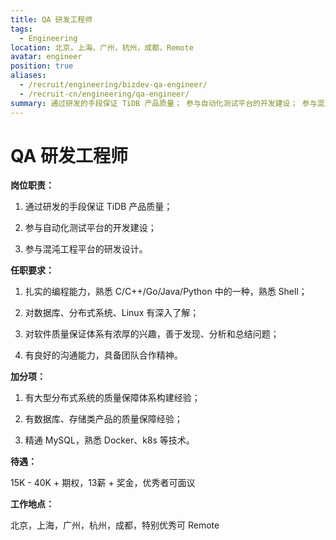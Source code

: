 ```yaml
---
title: QA 研发工程师
tags:
  - Engineering
location: 北京，上海，广州，杭州，成都，Remote
avatar: engineer
position: true
aliases:
  - /recruit/engineering/bizdev-qa-engineer/
  - /recruit-cn/engineering/qa-engineer/
summary: 通过研发的手段保证 TiDB 产品质量； 参与自动化测试平台的开发建设； 参与混沌工程平台的研发设计。
---
```


# QA 研发工程师

**岗位职责：**

1. 通过研发的手段保证 TiDB 产品质量；

2. 参与自动化测试平台的开发建设；

3. 参与混沌工程平台的研发设计。

**任职要求：**

1. 扎实的编程能力，熟悉 C/C++/Go/Java/Python 中的一种，熟悉 Shell；

2. 对数据库、分布式系统、Linux 有深入了解；

3. 对软件质量保证体系有浓厚的兴趣，善于发现、分析和总结问题；

4. 有良好的沟通能力，具备团队合作精神。

**加分项：**

1. 有大型分布式系统的质量保障体系构建经验；

2. 有数据库、存储类产品的质量保障经验；

3. 精通 MySQL，熟悉 Docker、k8s 等技术。


**待遇：**

15K - 40K + 期权，13薪 + 奖金，优秀者可面议

**工作地点：**

北京，上海，广州，杭州，成都，特别优秀可 Remote

